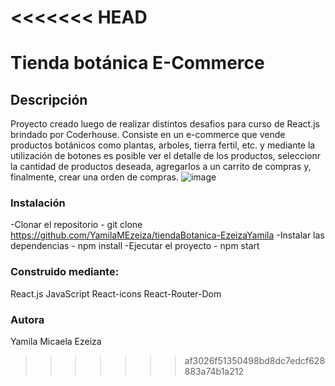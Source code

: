 <<<<<<< HEAD
=======
# Tienda botánica E-Commerce

## Descripción
Proyecto  creado luego de realizar distintos desafios para curso de React.js brindado por Coderhouse. Consiste en un e-commerce que vende productos botánicos como plantas, arboles, tierra fertil, etc. y mediante la utilización de botones es posible ver el detalle de los productos, seleccionr la cantidad de productos deseada, agregarlos a un carrito de compras y, finalmente, crear una orden de compras. 
![image](https://user-images.githubusercontent.com/107627417/194960805-ff2508e1-d7e2-4cbe-9e9e-0e2717a8f610.png)

  ### Instalación

-Clonar el repositorio - git clone https://github.com/YamilaMEzeiza/tiendaBotanica-EzeizaYamila
-Instalar las dependencias - npm install
-Ejecutar el proyecto - npm start

### Construido mediante:
React.js 
JavaScript 
React-icons
React-Router-Dom 


### Autora

Yamila Micaela Ezeiza

>>>>>>> af3026f51350498bd8dc7edcf628883a74b1a212
